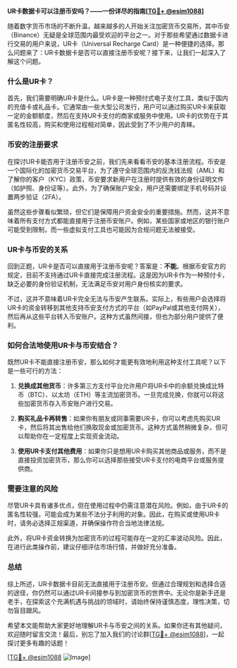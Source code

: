 **UR卡数据卡可以注册币安吗？——一份详尽的指南[[TG💪+ @esim1088](https://t.me/s/esim1088)]**

随着数字货币市场的不断升温，越来越多的人开始关注加密货币交易所，其中币安（Binance）无疑是全球范围内最受欢迎的平台之一。对于那些希望通过数据卡进行交易的用户来说，UR卡（Universal Recharge Card）是一种便捷的选择。那么问题来了：UR卡数据卡是否可以直接注册币安呢？接下来，让我们一起深入了解这个问题。

### 什么是UR卡？

首先，我们需要明确UR卡是什么。UR卡是一种预付式电子支付工具，类似于国内的充值卡或礼品卡。它通常由一些大型公司发行，用户可以通过购买UR卡来获取一定的金额额度，然后在支持UR卡支付的商家或服务中使用。UR卡的优势在于其匿名性较高，购买和使用过程相对简单，因此受到了不少用户的青睐。

### 币安的注册要求

在探讨UR卡能否用于注册币安之前，我们先来看看币安的基本注册流程。币安是一个国际化的加密货币交易平台，为了遵守全球范围内的反洗钱法规（AML）和了解你的客户（KYC）政策，币安要求新用户在注册时提供有效的身份证明文件（如护照、身份证等）。此外，为了确保账户安全，用户还需要绑定手机号码并设置两步验证（2FA）。

虽然这些步骤看似繁琐，但它们是保障用户资金安全的重要措施。然而，这并不意味着所有支付方式都能直接用于注册币安账户。例如，某些国家或地区的银行账户可能受到限制，而一些虚拟支付工具也可能因为合规问题无法被接受。

### UR卡与币安的关系

回到正题，UR卡是否可以直接用于注册币安呢？答案是：**不能**。根据币安官方的规定，目前不支持通过UR卡直接完成注册流程。这是因为UR卡作为一种预付卡，缺乏必要的身份验证机制，无法满足币安对用户身份核实的要求。

不过，这并不意味着UR卡完全无法与币安产生联系。实际上，有些用户会选择将UR卡的资金转移到其他支持币安支付方式的平台（如PayPal或其他支付网关），然后再从这些平台转入币安账户。这种方式虽然间接，但也为部分用户提供了便利。

### 如何合法地使用UR卡与币安结合？

既然UR卡不能直接注册币安，那么如何才能更有效地利用这种支付工具呢？以下是一些可行的方法：

1. **兑换成其他货币**：许多第三方支付平台允许用户将UR卡中的余额兑换成比特币（BTC）、以太坊（ETH）等主流加密货币。一旦完成兑换，你就可以将这些加密货币存入币安账户进行交易。
   
2. **购买礼品卡再转售**：如果你有朋友或同事需要UR卡，你可以考虑先购买UR卡，然后将其出售给他们换取现金或加密货币。这种方式虽然稍微复杂，但可以帮助你在一定程度上实现资金流动。

3. **使用UR卡支付其他费用**：如果你只是想用UR卡购买其他商品或服务，而不是直接投资加密货币，那么你可以选择那些接受UR卡支付的电商平台或服务提供商。

### 需要注意的风险

尽管UR卡具有诸多优点，但在使用过程中仍需注意潜在风险。例如，由于UR卡的匿名性较强，可能会成为某些不法分子利用的对象。因此，在购买或使用UR卡时，请务必选择正规渠道，并确保操作符合当地法律法规。

此外，将UR卡资金转换为加密货币的过程可能存在一定的汇率波动风险。因此，在进行此类操作前，建议仔细评估市场行情，并做好充分准备。

### 总结

综上所述，UR卡数据卡目前无法直接用于注册币安。但通过合理规划和选择合适的途径，你仍然可以通过UR卡间接参与到加密货币的世界中。无论你是新手还是老手，在探索这个充满机遇与挑战的领域时，请始终保持谨慎态度，理性决策，切勿盲目跟风。

希望本文能帮助大家更好地理解UR卡与币安之间的关系。如果你还有其他疑问，欢迎随时留言交流！最后，别忘了加入我们的讨论群[[TG💪+ @esim1088](https://t.me/s/esim1088)]，一起探讨更多有趣的话题！

[[TG💪+ @esim1088](https://t.me/s/esim1088) ![Image](https://i.postimg.cc/4NQfJmqS/Snipaste-2025-05-13-00-14-12.png)]
